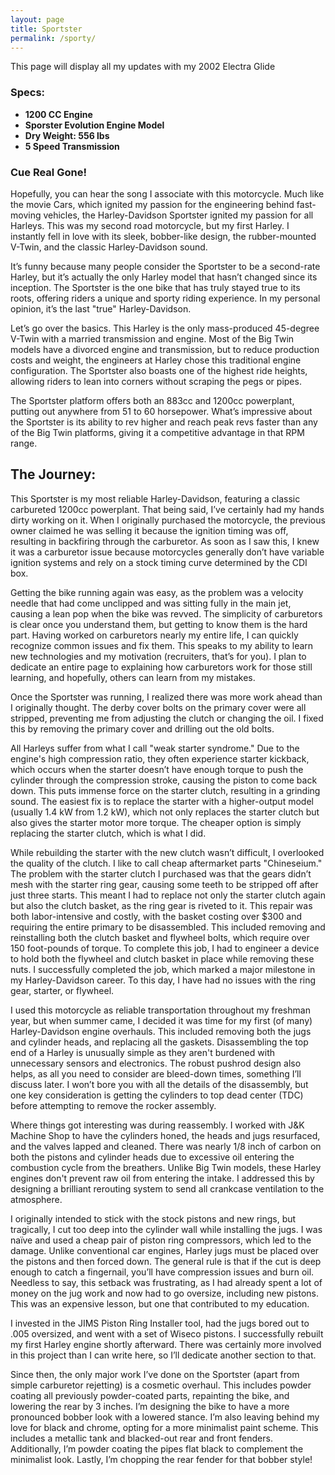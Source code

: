 ```yaml
---
layout: page
title: Sportster
permalink: /sporty/
---
```


This page will display all my updates with my 2002 Electra Glide

### Specs:
- **1200 CC Engine**
- **Sporster Evolution Engine Model**
- **Dry Weight: 556 lbs**
- **5 Speed Transmission**

<audio autoplay>
    <source src="https://github.com/AidanGrosz/Motorcycle_Man/raw/master/images/RealGone.mp3" type="audio/mp3">
    Your browser does not support the audio element.
</audio>

### Cue Real Gone!
Hopefully, you can hear the song I associate with this motorcycle. Much like the movie Cars, which ignited my passion for the engineering behind fast-moving vehicles, the Harley-Davidson Sportster ignited my passion for all Harleys. This was my second road motorcycle, but my first Harley. I instantly fell in love with its sleek, bobber-like design, the rubber-mounted V-Twin, and the classic Harley-Davidson sound.

It’s funny because many people consider the Sportster to be a second-rate Harley, but it’s actually the only Harley model that hasn’t changed since its inception. The Sportster is the one bike that has truly stayed true to its roots, offering riders a unique and sporty riding experience. In my personal opinion, it’s the last "true" Harley-Davidson.

Let’s go over the basics. This Harley is the only mass-produced 45-degree V-Twin with a married transmission and engine. Most of the Big Twin models have a divorced engine and transmission, but to reduce production costs and weight, the engineers at Harley chose this traditional engine configuration. The Sportster also boasts one of the highest ride heights, allowing riders to lean into corners without scraping the pegs or pipes.

The Sportster platform offers both an 883cc and 1200cc powerplant, putting out anywhere from 51 to 60 horsepower. What’s impressive about the Sportster is its ability to rev higher and reach peak revs faster than any of the Big Twin platforms, giving it a competitive advantage in that RPM range.

## The Journey:
This Sportster is my most reliable Harley-Davidson, featuring a classic carbureted 1200cc powerplant. That being said, I’ve certainly had my hands dirty working on it. When I originally purchased the motorcycle, the previous owner claimed he was selling it because the ignition timing was off, resulting in backfiring through the carburetor. As soon as I saw this, I knew it was a carburetor issue because motorcycles generally don’t have variable ignition systems and rely on a stock timing curve determined by the CDI box.

Getting the bike running again was easy, as the problem was a velocity needle that had come unclipped and was sitting fully in the main jet, causing a lean pop when the bike was revved. The simplicity of carburetors is clear once you understand them, but getting to know them is the hard part. Having worked on carburetors nearly my entire life, I can quickly recognize common issues and fix them. This speaks to my ability to learn new technologies and my motivation (recruiters, that’s for you). I plan to dedicate an entire page to explaining how carburetors work for those still learning, and hopefully, others can learn from my mistakes.

Once the Sportster was running, I realized there was more work ahead than I originally thought. The derby cover bolts on the primary cover were all stripped, preventing me from adjusting the clutch or changing the oil. I fixed this by removing the primary cover and drilling out the old bolts.

All Harleys suffer from what I call "weak starter syndrome." Due to the engine's high compression ratio, they often experience starter kickback, which occurs when the starter doesn’t have enough torque to push the cylinder through the compression stroke, causing the piston to come back down. This puts immense force on the starter clutch, resulting in a grinding sound. The easiest fix is to replace the starter with a higher-output model (usually 1.4 kW from 1.2 kW), which not only replaces the starter clutch but also gives the starter motor more torque. The cheaper option is simply replacing the starter clutch, which is what I did.

While rebuilding the starter with the new clutch wasn’t difficult, I overlooked the quality of the clutch. I like to call cheap aftermarket parts "Chineseium." The problem with the starter clutch I purchased was that the gears didn’t mesh with the starter ring gear, causing some teeth to be stripped off after just three starts. This meant I had to replace not only the starter clutch again but also the clutch basket, as the ring gear is riveted to it. This repair was both labor-intensive and costly, with the basket costing over $300 and requiring the entire primary to be disassembled. This included removing and reinstalling both the clutch basket and flywheel bolts, which require over 150 foot-pounds of torque. To complete this job, I had to engineer a device to hold both the flywheel and clutch basket in place while removing these nuts. I successfully completed the job, which marked a major milestone in my Harley-Davidson career. To this day, I have had no issues with the ring gear, starter, or flywheel.

I used this motorcycle as reliable transportation throughout my freshman year, but when summer came, I decided it was time for my first (of many) Harley-Davidson engine overhauls. This included removing both the jugs and cylinder heads, and replacing all the gaskets. Disassembling the top end of a Harley is unusually simple as they aren't burdened with unnecessary sensors and electronics. The robust pushrod design also helps, as all you need to consider are bleed-down times, something I’ll discuss later. I won’t bore you with all the details of the disassembly, but one key consideration is getting the cylinders to top dead center (TDC) before attempting to remove the rocker assembly.

Where things got interesting was during reassembly. I worked with J&K Machine Shop to have the cylinders honed, the heads and jugs resurfaced, and the valves lapped and cleaned. There was nearly 1/8 inch of carbon on both the pistons and cylinder heads due to excessive oil entering the combustion cycle from the breathers. Unlike Big Twin models, these Harley engines don't prevent raw oil from entering the intake. I addressed this by designing a brilliant rerouting system to send all crankcase ventilation to the atmosphere.

I originally intended to stick with the stock pistons and new rings, but tragically, I cut too deep into the cylinder wall while installing the jugs. I was naïve and used a cheap pair of piston ring compressors, which led to the damage. Unlike conventional car engines, Harley jugs must be placed over the pistons and then forced down. The general rule is that if the cut is deep enough to catch a fingernail, you’ll have compression issues and burn oil. Needless to say, this setback was frustrating, as I had already spent a lot of money on the jug work and now had to go oversize, including new pistons. This was an expensive lesson, but one that contributed to my education.

I invested in the JIMS Piston Ring Installer tool, had the jugs bored out to .005 oversized, and went with a set of Wiseco pistons. I successfully rebuilt my first Harley engine shortly afterward. There was certainly more involved in this project than I can write here, so I’ll dedicate another section to that.

Since then, the only major work I’ve done on the Sportster (apart from simple carburetor rejetting) is a cosmetic overhaul. This includes powder coating all previously powder-coated parts, repainting the bike, and lowering the rear by 3 inches. I’m designing the bike to have a more pronounced bobber look with a lowered stance. I’m also leaving behind my love for black and chrome, opting for a more minimalist paint scheme. This includes a metallic tank and blacked-out rear and front fenders. Additionally, I’m powder coating the pipes flat black to complement the minimalist look. Lastly, I’m chopping the rear fender for that bobber style!
